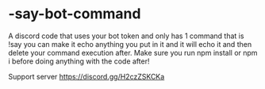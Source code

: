 # -say-bot-command
A discord code that uses your bot token and only has 1 command that is !say you can make it echo anything you put in it and it will echo it and then delete your command execution after.
Make sure you run npm install or npm i before doing anything with the code after! 

Support server https://discord.gg/H2czZSKCKa
